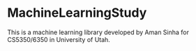 # MachineLearningStudy
This is a machine learning library developed by Aman Sinha for 
CS5350/6350 in University of Utah.

